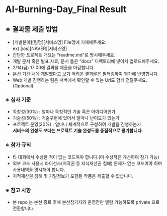 # AI-Burning-Day_Final Result<br>

## ※ 결과물 제출 방법<br>
* [개발분야][팀명][서비스명] File명에 기재해주세요. <br>
ex) [ios][NAVER][서비스명]
* 간단한 프로젝트 개요는 “readme.md”로 명시해주세요.<br>
* 개발 문서 혹은 발표 자료, 문서 들은 “docs” 디렉토리에 넣어서 업로드해주세요.<br>
* 2/14(금) 17:00에 결과물 제출을 마감합니다. 
* 본선 기간 내에 개발했다고 보기 어려운 결과물은 필터링하여 평가에 반영합니다. 
* Web 개발 진행하는 팀은 서버에서 확인할 수 있는 Url도 함께 전달주세요.(Optional)

### ※ 심사 기준
* 독창성(30%) : 얼마나 독창적인 기술 혹은 아이디어인가 
* 기술성(50%) : 기술구현에 있어서 얼마나 난이도가 있는가 
* 프로젝트 운영(20%) : 얼마나 체계적으로 구성하여 개발을 진행하는가 <br>
**서비스의 완성도 보다는 프로젝트 기술 완성도를 중점적으로 평가합니다.**

### ※ 참가 규칙 
* 타 대회에서 수상한 적이 없는 코드여야 합니다.(미 수상작은 개선하여 참가 가능) 
* 외부 코드 사용시 라이선스(저작권 등 지식재산권 침해) 문제가 없는 코드여야 하며 사용내역을 명시해야 합니다.
* 지적재산권 침해 및 기밀정보가 포함된 작품은 제출할 수 없습니다.

### ※ 참고 사항
* 본 repo 는 본선 종료 후에 본선참가자와 운영진만 열람 가능하도록 private 으로 전환합니다.
